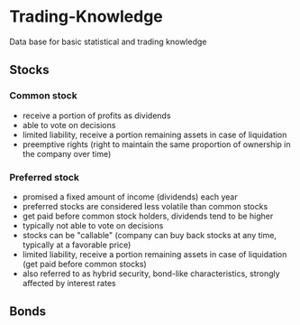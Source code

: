 # Trading-Knowledge
Data base for basic statistical and trading knowledge

## Stocks
### Common stock
 - receive a portion of profits as dividends
 - able to vote on decisions
 - limited liability, receive a portion remaining assets in case of liquidation
 - preemptive rights (right to maintain the same proportion of ownership in the company over time)
### Preferred stock
 - promised a fixed amount of income (dividends) each year
 - preferred stocks are considered less volatile than common stocks
 - get paid before common stock holders, dividends tend to be higher
 - typically not able to vote on decisions
 - stocks can be "callable" (company can buy back stocks at any time, typically at a favorable price)
 - limited liability, receive a portion remaining assets in case of liquidation (get paid before common stocks)
 - also referred to as hybrid security, bond-like characteristics, strongly affected by interest rates

## Bonds

